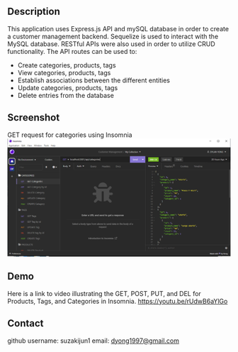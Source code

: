 ## Description

This application uses Express.js API and mySQL database in order to create a customer management backend. Sequelize is used to interact with the MySQL database. RESTful APIs were also used in order to utilize CRUD functionality. The API routes can be used to:

- Create categories, products, tags
- View categories, products, tags
- Establish associations between the different entities
- Update categories, products, tags
- Delete entries from the database

## Screenshot

GET request for categories using Insomnia
![GET_CATEGORIES](/screenshots/insomnia_1.png)

## Demo

Here is a link to video illustrating the GET, POST, PUT, and DEL for Products, Tags, and Categories in Insomnia. https://youtu.be/rUdwB6aYlGo

## Contact

github username: suzakijun1
email: dyong1997@gmail.com
